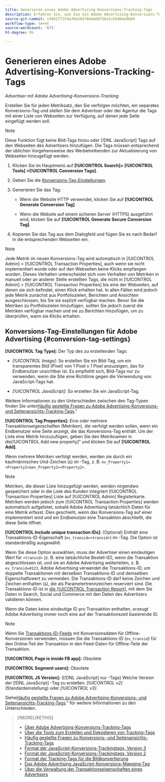 ```yaml
---
title: Generieren eines Adobe Advertising-Konversions-Tracking-Tags
description: Erfahren Sie, wie Sie ein Adobe Advertising-Konversions-Tag erstellen, um Ihre Konversionsereignisse zu verfolgen.
source-git-commit: cd461f73f4a70a5647844a6075ba1c65d64a9b04
workflow-type: tm+mt
source-wordcount: '673'
ht-degree: 0%

---
```


# Generieren eines Adobe Advertising-Konversions-Tracking-Tags

*Advertiser mit Adobe Advertising-Konversions-Tracking*

Erstellen Sie für jeden Metriksatz, den Sie verfolgen möchten, ein separates Konversions-Tag und stellen Sie dem Advertiser oder der Agentur die Tags mit einer Liste von Webseiten zur Verfügung, auf denen jede Seite eingefügt werden soll.

>[!NOTE]
>
>Diese Funktion fügt keine Bild-Tags hinzu oder [!DNL JavaScript] Tags auf den Webseiten des Advertisers hinzufügen. Die Tags müssen entsprechend der üblichen Vorgehensweise des Werbetreibenden zur Aktualisierung von Webseiten hinzugefügt werden.

1. Klicken Sie im Hauptmenü auf **[!UICONTROL Search]> [!UICONTROL Tools] >[!UICONTROL Conversion Tags]**.

1. Geben Sie die [Konversions-Tag-Einstellungen](#conversion-tag-settings).

1. Generieren Sie das Tag:

   * Wenn die Website HTTP verwendet, klicken Sie auf **[!UICONTROL Generate Conversion Tag]**.

   * Wenn die Website auf einem sicheren Server (HTTPS) ausgeführt wird, klicken Sie auf **[!UICONTROL Generate Secure Conversion Tag]**.

1. Kopieren Sie das Tag aus dem Dialogfeld und fügen Sie es nach Bedarf in die entsprechenden Webseiten ein.

>[!NOTE]
>
>Jede Metrik im neuen Konversions-Tag wird automatisch in [!UICONTROL Admin] > [!UICONTROL Transaction Properties], auch wenn sie nicht implementiert wurde oder auf den Webseiten keine Klicks empfangen wurden. Dieses Verhalten unterscheidet sich vom Verhalten von Metriken in manuell oder an anderer Stelle erstellten Tags, die nicht in [!UICONTROL Admin] > [!UICONTROL Transaction Properties] bis eine der Webseiten, auf denen sie sich befindet, einen Klick erhalten hat. In allen Fällen wird jedoch jede Metrik zunächst aus Portfoliozielen, Berichten und Ansichten ausgeschlossen, bis Sie sie explizit verfügbar machen. Bevor Sie die Metriken zu Portfoliozielen hinzufügen, sollten Sie jedoch zuerst die Metriken verfügbar machen und sie zu Berichten hinzufügen, um zu überprüfen, wann sie Klicks erhalten.

## Konversions-Tag-Einstellungen für Adobe Advertising {#conversion-tag-settings}

**[!UICONTROL Tag Type]:** Der Typ des zu erstellenden Tags:

* *[!UICONTROL Image]:* So erstellen Sie ein Bild-Tag, um ein transparentes Bild (Pixel) von 1 Pixel x 1 Pixel anzuzeigen, das für Endbenutzer unsichtbar ist. Es empfiehlt sich, Bild-Tags nur zu verwenden, wenn die Site eine Richtlinie gegen die Verwendung von JavaScript-Tags hat.

* *[!UICONTROL JavaScript]:* So erstellen Sie ein JavaScript-Tag.

Weitere Informationen zu den Unterschieden zwischen den Tag-Typen finden Sie unter[Häufig gestellte Fragen zu Adobe Advertising-Konversions- und Seitenansichts-Tracking-Tags](/help/search-social-commerce/tracking/faqs-conversion-page-view-tracking-tags.md).&quot;

**[!UICONTROL Tag Properties]:** Eine oder mehrere Transaktionseigenschaften (Metriken), die verfolgt werden sollen, wenn ein Endbenutzer eine Seite anzeigt, die das Konversions-Tag enthält. Um der Liste eine Metrik hinzuzufügen, geben Sie den Metriknamen in die[!UICONTROL Add new property]&quot; und klicken Sie auf **[!UICONTROL Add]**.

Wenn mehrere Metriken verfolgt werden, werden sie durch ein kaufmännisches Und-Zeichen (`&`) im -Tag, z. B. `ev_Property1=<Property1>&ev_Property2=<Property2>`.

>[!NOTE]
>
>Metriken, die dieser Liste hinzugefügt werden, werden nirgendwo gespeichert oder in die Liste des Kunden integriert [!UICONTROL Transaction Properties] Liste auf [!UICONTROL Admin] Registerkarte. Metriken werden jedoch zum [!UICONTROL Transaction Properties] werden automatisch aufgelistet, sobald Adobe Advertising tatsächlich Daten für eine Metrik erfasst. Dies geschieht, wenn das Konversions-Tag auf einer  implementiert wird und ein Endbenutzer eine Transaktion abschließt, die diese Seite öffnet.

**[!UICONTROL Include unique transaction IDs]:** (Optional) Enthält eine Transaktions-ID-Eigenschaft (`ev_transid=<transid>`) im -Tag. Die Option ist standardmäßig ausgewählt.

Wenn Sie diese Option auswählen, muss der Advertiser einen eindeutigen Wert für `<transid>` (z. B. eine tatsächliche Bestell-ID), wenn die Transaktion abgeschlossen ist, und sie an Adobe Advertising weiterleiten, z. B. `ev_transid=0123`. Adobe Advertising verwendet die Transaktions-ID, um doppelte Transaktionen mit derselben Transaktions-ID und demselben Eigenschaftswert zu vermeiden. Die Transaktions-ID darf keine Zeichen und Zeichen enthalten (`&`), die als Parametertrennzeichen reserviert sind. Die Transaktions-ID ist in [die [!UICONTROL Transaction Report]](/help/search-social-commerce/reports/management/basic-advanced/transaction-report.md), mit dem Sie Daten in Search, Social und Commerce mit den Daten des Advertisers validieren können.

Wenn die Daten keine eindeutige ID pro Transaktion enthalten, erzeugt Adobe Advertising immer noch eine auf der Transaktionszeit basierende ID.

>[!NOTE]
>
>Wenn Sie [Transaktions-ID-Feeds](/help/search-social-commerce/tracking/feed-transaction-id.md) mit Konversionsdaten für Offline-Konversionen verwenden, müssen Sie die Transaktions-ID (`ev_transid`) für den Online-Teil der Transaktion in den Feed-Daten für Offline-Teile der Transaktion.

**[!UICONTROL Page is inside FB app]:** Obsolete

**[!UICONTROL Segment users]:** Obsolete

**[!UICONTROL JS Version]:** ([!DNL JavaScript] nur -Tags) Welche Version der [!DNL JavaScript] -Tag zu erstellen: *[!UICONTROL v2]* (Standardeinstellung) oder *[!UICONTROL v3]*.

Siehe[Häufig gestellte Fragen zu Adobe Advertising-Konversions- und Seitenansichts-Tracking-Tags](/help/search-social-commerce/tracking/faqs-conversion-page-view-tracking-tags.md).&quot; für weitere Informationen zu den Unterschieden.

>[!MORELIKETHIS]
>
>* [Über Adobe Advertising-Konversions-Tracking-Tags](/help/search-social-commerce/tracking/conversion-tracking-advertising.md)
>* [Über die Tools zum Erstellen und Dekodieren von Tracking-Tags](tracking-tools-about.md)
>* [Häufig gestellte Fragen zu Konversions- und Seitenansichts-Tracking-Tags](/help/search-social-commerce/tracking/faqs-conversion-page-view-tracking-tags.md)
>* [Format der JavaScript-Konversions-Trackingtags, Version 3](/help/search-social-commerce/tracking/format-conversion-tag-jsv3.md)
>* [Format der JavaScript-Konversions-Trackingtags, Version 2](/help/search-social-commerce/tracking/format-conversion-tag-jsv2.md)
>* [Format der Tracking-Tags für die Bildkonvertierung](/help/search-social-commerce/tracking/format-conversion-tag-image.md)
>* [Das Adobe Advertising JavaScript-Konversions-Mapping-Tag](/help/search-social-commerce/tracking/itp-conversion-mapping-tag.md)
>* [Über die Verwaltung der Transaktionseigenschaften eines Advertisers](/help/search-social-commerce/admin/transaction-properties/transaction-property-about.md)

